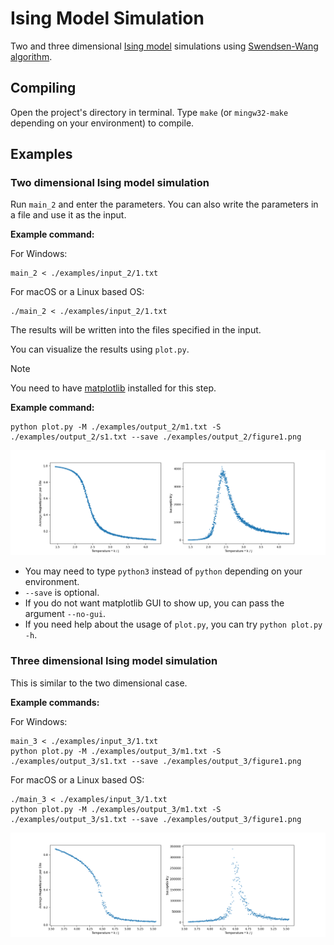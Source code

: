 # Ising Model Simulation

Two and three dimensional [Ising model](https://en.wikipedia.org/wiki/Ising_model) simulations using [Swendsen-Wang algorithm](https://en.wikipedia.org/wiki/Swendsen%E2%80%93Wang_algorithm).

## Compiling

Open the project's directory in terminal. Type `make` (or `mingw32-make` depending on your environment) to compile.

## Examples

### Two dimensional Ising model simulation

Run `main_2` and enter the parameters. You can also write the parameters in a file and use it as the input.

**Example command:**

For Windows:
```
main_2 < ./examples/input_2/1.txt
```

For macOS or a Linux based OS:
```
./main_2 < ./examples/input_2/1.txt
```

The results will be written into the files specified in the input.

You can visualize the results using `plot.py`.

> [!NOTE]
> You need to have [matplotlib](https://matplotlib.org/stable/install/index.html) installed for this step.

**Example command:**
```
python plot.py -M ./examples/output_2/m1.txt -S ./examples/output_2/s1.txt --save ./examples/output_2/figure1.png
```

![Figure output of the example](./examples/output_2/figure1.png)

- You may need to type `python3` instead of `python` depending on your environment.
- `--save` is optional.
- If you do not want matplotlib GUI to show up, you can pass the argument `--no-gui`.
- If you need help about the usage of `plot.py`, you can try `python plot.py -h`.

### Three dimensional Ising model simulation

This is similar to the two dimensional case.

**Example commands:**

For Windows:
```
main_3 < ./examples/input_3/1.txt
python plot.py -M ./examples/output_3/m1.txt -S ./examples/output_3/s1.txt --save ./examples/output_3/figure1.png
```

For macOS or a Linux based OS:
```
./main_3 < ./examples/input_3/1.txt
python plot.py -M ./examples/output_3/m1.txt -S ./examples/output_3/s1.txt --save ./examples/output_3/figure1.png
```

![Figure output of the example](./examples/output_3/figure1.png)
